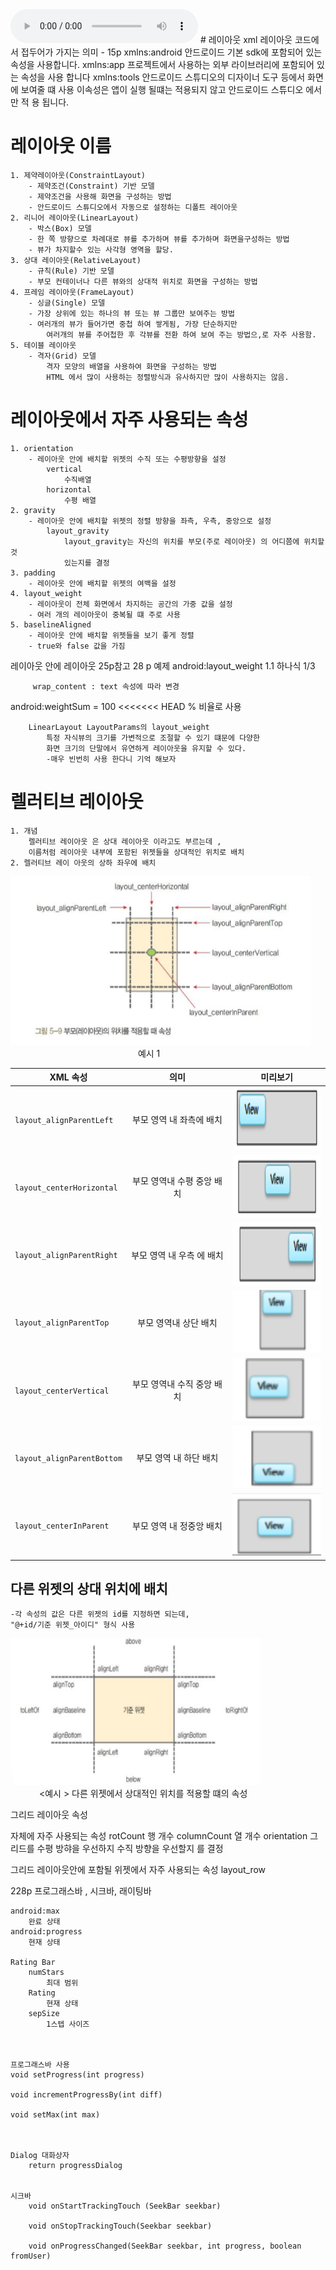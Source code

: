 <audio controls = "controls">
            <source src = "http://deahets.iptime.org/one.mp3" type="audio/mp3"/>
</audio>
# 레이아웃 
    xml 레이아웃 코드에서 접두어가 가지는 의미   - 15p
        xmlns:android   
            안드로이드 기본 sdk에 포함되어 있는 속성을 사용합니다.
        xmlns:app
            프로젝트에서 사용하는 외부 라이브러리에 포함되어 있는 속성을 사용 합니다
        xmlns:tools
            안드로이드 스튜디오의 디자이너 도구 등에서 화면에 보여줄 떄 사용
            이속성은 앱이 실행 될떄는 적용되지 않고 안드로이드 스튜디오 에서만 적 용 됩니다.
    
# 레이아웃 이름
    1. 제약레이아웃(ConstraintLayout)
        - 제약조건(Constraint) 기반 모델 
        - 제약조건을 사용해 화면을 구성하는 방법
        - 안드로이드 스튜디오에서 자동으로 설정하는 디폴트 레이아웃
    2. 리니어 레이아웃(LinearLayout)
        - 박스(Box) 모델
        - 한 쪽 방향으로 차례대로 뷰를 추가하며 뷰를 추가하며 화면을구성하는 방법
        - 뷰가 차지할수 있는 사각형 영역을 할당.
    3. 상대 레이아웃(RelativeLayout)
        - 규칙(Rule) 기반 모델 
        - 부모 컨테이너나 다른 뷰와의 상대적 위치로 화면을 구성하는 방법
    4. 프레임 레이아웃(FrameLayout)
        - 싱글(Single) 모델
        - 가장 상위에 있는 하나의 뷰 또는 뷰 그룹만 보여주는 방법 
        - 여러개의 뷰가 들어가면 중첩 하여 쌓게됨, 가장 단순하지만
            여러개의 뷰를 주어첩한 후 각뷰를 전환 하여 보여 주는 방법으,로 자주 사용함.
    5. 테이블 레이아웃
        - 격자(Grid) 모델
            격자 모양의 배열을 사용하여 화면을 구성하는 방법
            HTML 에서 많이 사용하는 정렬방식과 유사하지만 많이 사용하지는 않음.

    
# 레이아웃에서 자주 사용되는 속성
    
    1. orientation 
        - 레이아웃 안에 배치할 위젯의 수직 또는 수평방향을 설정
            vertical
                수직배열
            horizontal
                수평 배열
    2. gravity 
        - 레이아웃 안에 배치할 위젯의 정렬 방향을 좌측, 우측, 중앙으로 설정
            layout_gravity
                layout_gravity는 자신의 위치를 부모(주로 레이아웃) 의 어디쯤에 위치할 것
                있는지를 결정
    3. padding
        - 레이아웃 안에 배치할 위젯의 여백을 설정
    4. layout_weight
        - 레이아웃이 전체 화면에서 차지하는 공간의 가중 값을 설정
        - 여러 개의 레이아웃이 중복될 떄 주로 사용
    5. baselineAligned
        - 레이아웃 안에 배치할 위젯들을 보기 좋게 정렬
        - true와 false 값을 가짐

레이아웃 안에 레이아웃 25p참고
28 p 예제 android:layout_weight 1.1 하나식 1/3 
         

         wrap_content : text 속성에 따라 변경


android:weightSum = 100 
<<<<<<< HEAD
            % 비율로 사용

        LinearLayout LayoutParams의 layout_weight
            특정 자식뷰의 크기를 가변적으로 조절할 수 있기 떄문에 다양한 
            화면 크기의 단말에서 유연하게 레이아웃을 유지할 수 있다.  
            -매우 빈번히 사용 한다니 기억 해보자


# 렐러티브 레이아웃
    1. 개념 
        렐러티브 레이아웃 은 상대 레이아웃 이라고도 부르는데 ,
        이름처럼 레이아웃 내부에 포함된 위젯들을 상대적인 위치로 배치
    2. 렐러티브 레이 아웃의 상하 좌우에 배치

<img src ="https://github.com/Terkiss/Note/blob/master/image/1.PNG?raw=true" width = "480" height = "270"> <br>&emsp;&emsp; &emsp;&emsp;&emsp;&emsp;&emsp;&emsp;&emsp;&emsp;&emsp;&emsp;&emsp;&emsp; 예시 1 </img>

| XML 속성 | 의미 | 미리보기 |
|---|:---:|---|                                                 
| `layout_alignParentLeft` | 부모 영역 내 좌측에 배치 |<img src ="https://github.com/Terkiss/Note/blob/master/image/2.PNG?raw=true" width = "150" height = "100"></img>|  
| `layout_centerHorizontal` | 부모 영역내 수평 중앙 배치 |<img src ="https://github.com/Terkiss/Note/blob/master/image/3.PNG?raw=true" width = "150" height = "100"></img>| 
| `layout_alignParentRight` | 부모 영역 내 우측 에 배치 |<img src ="https://github.com/Terkiss/Note/blob/master/image/4.PNG?raw=true" width = "150" height = "100"></img>| 
| `layout_alignParentTop` | 부모 영역내 상단 배치 |<img src ="https://github.com/Terkiss/Note/blob/master/image/5.PNG?raw=true" width = "150" height = "100"></img>|
| `layout_centerVertical` | 부모 영역내 수직 중앙 배치 |<img src ="https://github.com/Terkiss/Note/blob/master/image/6.PNG?raw=true" width = "150" height = "100"></img>|
| `layout_alignParentBottom` | 부모 영역 내 하단 배치 |<img src ="https://github.com/Terkiss/Note/blob/master/image/7.PNG?raw=true" width = "150" height = "100"></img>|
| `layout_centerInParent` | 부모 영역 내 정중앙 배치 |<img src ="https://github.com/Terkiss/Note/blob/master/image/8.PNG?raw=true" width = "150" height = "100"></img>|
         



## 다른 위젯의 상대 위치에 배치 
    -각 속성의 값은 다른 위젯의 id를 지정하면 되는데, 
    "@+id/기준 위젯_아이디" 형식 사용

<img src ="https://github.com/Terkiss/Note/blob/master/image/9.PNG?raw=true" width = "400" height = "235"></img>
<br>&emsp;&emsp;&emsp; <예시 > 다른 위젯에서 상대적인 위치를 적용할 떄의 속성











그리드 레이아웃 속성

<GridLayout> 자체에 자주 사용되는 속성
    rotCount
        행 개수
    columnCount 
        열 개수
    orientation
        그리드를 수평 방햐을 우선하지 수직 방향을 우선할지 를 결정

그리드 레이아웃안에 포함될 위젯에서 자주 사용되는 속성
    layout_row
        

228p 
    프로그래스바 , 시크바, 래이팅바
        
    android:max  
        완료 상태
    android:progress
        현재 상태
    
    Rating Bar
        numStars
            최대 범위
        Rating
            현재 상태
        sepSize
            1스텝 사이즈



    프로그래스바 사용
    void setProgress(int progress)

    void incrementProgressBy(int diff)

    void setMax(int max)



    Dialog 대화상자
        return progressDialog


    시크바 
        void onStartTrackingTouch (SeekBar seekbar)

        void onStopTrackingTouch(Seekbar seekbar)

        void onProgressChanged(SeekBar seekbar, int progress, boolean fromUser)






























         
    
    
    